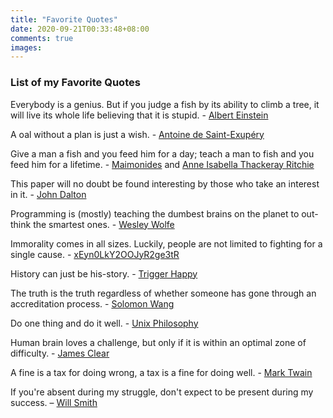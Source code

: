 ```yaml
---
title: "Favorite Quotes"
date: 2020-09-21T00:33:48+08:00
comments: true
images:
---
```

### List of my Favorite Quotes

Everybody is a genius. But if you judge a fish by its ability to climb a tree, it will live its whole life believing that it is stupid. - [Albert Einstein](https://www.goodreads.com/quotes/8136665-everybody-is-a-genius-but-if-you-judge-a-fish)

A oal without a plan is just a wish. - [Antoine de Saint-Exupéry](https://www.goodreads.com/quotes/87476-a-goal-without-a-plan-is-just-a-wish)

Give a man a fish and you feed him for a day; teach a man to fish and you feed him for a lifetime. - [Maimonides](https://www.brainyquote.com/quotes/maimonides_326751) and [Anne Isabella Thackeray Ritchie](https://en.wiktionary.org/wiki/give_a_man_a_fish_and_you_feed_him_for_a_day;_teach_a_man_to_fish_and_you_feed_him_for_a_lifetime)

This paper will no doubt be found interesting by those who take an interest in it. - [John Dalton](https://www.brainyquote.com/quotes/john_dalton_193098)

Programming is (mostly) teaching the dumbest brains on the planet to out-think the smartest ones. - [Wesley Wolfe](https://twitter.com/wolvereness/status/333032984628297728)

Immorality comes in all sizes. Luckily, people are not limited to fighting for a single cause. - [xEyn0LkY2OOJyR2ge3tR](https://www.reddit.com/user/xEyn0LkY2OOJyR2ge3tR/)

History can just be his-story. - [Trigger Happy](https://www.vintag.es/2017/05/paintings-by-adolf-hitler-40-rarely.html)

The truth is the truth regardless of whether someone has gone through an accreditation process. - [Solomon Wang](https://www.quora.com/Whats-the-good-balance-between-selfishness-and-selflessness)

Do one thing and do it well. - [Unix Philosophy](https://en.wikipedia.org/wiki/Unix_philosophy)

Human brain loves a challenge, but only if it is within an optimal zone of difficulty. - [James Clear](https://jamesclear.com/goldilocks-rule)

A fine is a tax for doing wrong, a tax is a fine for doing well. - [Mark Twain](https://quotefancy.com/quote/862573/Mark-Twain-A-tax-is-a-fine-for-doing-well-a-fine-is-a-tax-for-doing-wrong)

If you're absent during my struggle, don't expect to be present during my success. – [Will Smith](https://www.goodreads.com/quotes/7160107-if-you-re-absent-during-my-struggle-don-t-expect-to-be)
